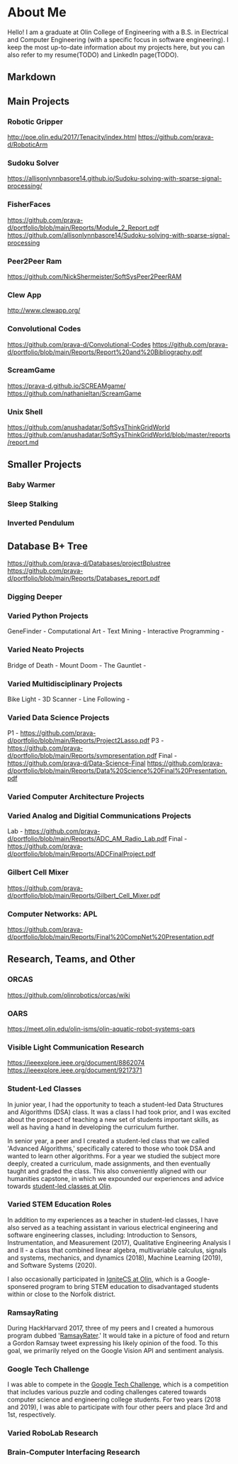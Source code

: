 # About Me

Hello! I am a graduate at Olin College of Engineering with a B.S. in Electrical and Computer Engineering (with a specific focus in software engineering). I keep the most up-to-date information about my projects here, but you can also refer to my resume(TODO) and LinkedIn page(TODO).

## Markdown

## Main Projects

### Robotic Gripper

http://poe.olin.edu/2017/Tenacity/index.html
https://github.com/prava-d/RoboticArm

### Sudoku Solver

https://allisonlynnbasore14.github.io/Sudoku-solving-with-sparse-signal-processing/

### FisherFaces

https://github.com/prava-d/portfolio/blob/main/Reports/Module_2_Report.pdf
https://github.com/allisonlynnbasore14/Sudoku-solving-with-sparse-signal-processing

### Peer2Peer Ram

https://github.com/NickShermeister/SoftSysPeer2PeerRAM

### Clew App

http://www.clewapp.org/

### Convolutional Codes

https://github.com/prava-d/Convolutional-Codes
https://github.com/prava-d/portfolio/blob/main/Reports/Report%20and%20Bibliography.pdf

### ScreamGame
https://prava-d.github.io/SCREAMgame/
https://github.com/nathanieltan/ScreamGame

### Unix Shell

https://github.com/anushadatar/SoftSysThinkGridWorld
https://github.com/anushadatar/SoftSysThinkGridWorld/blob/master/reports/report.md

## Smaller Projects

### Baby Warmer

### Sleep Stalking

### Inverted Pendulum

## Database B+ Tree

https://github.com/prava-d/Databases/projectBplustree
https://github.com/prava-d/portfolio/blob/main/Reports/Databases_report.pdf

### Digging Deeper

### Varied Python Projects

GeneFinder - 
Computational Art - 
Text Mining - 
Interactive Programming - 

### Varied Neato Projects

Bridge of Death - 
Mount Doom - 
The Gauntlet - 

### Varied Multidisciplinary Projects

Bike Light - 
3D Scanner -
Line Following - 

### Varied Data Science Projects

P1 - https://github.com/prava-d/portfolio/blob/main/Reports/Project2Lasso.pdf
P3 - https://github.com/prava-d/portfolio/blob/main/Reports/svmpresentation.pdf
Final - https://github.com/prava-d/Data-Science-Final
https://github.com/prava-d/portfolio/blob/main/Reports/Data%20Science%20Final%20Presentation.pdf

### Varied Computer Architecture Projects



### Varied Analog and Digitial Communications Projects

Lab - https://github.com/prava-d/portfolio/blob/main/Reports/ADC_AM_Radio_Lab.pdf
Final - https://github.com/prava-d/portfolio/blob/main/Reports/ADCFinalProject.pdf

### Gilbert Cell Mixer

https://github.com/prava-d/portfolio/blob/main/Reports/Gilbert_Cell_Mixer.pdf

### Computer Networks: APL

https://github.com/prava-d/portfolio/blob/main/Reports/Final%20CompNet%20Presentation.pdf

## Research, Teams, and Other

### ORCAS

https://github.com/olinrobotics/orcas/wiki

### OARS

https://meet.olin.edu/olin-isms/olin-aquatic-robot-systems-oars

### Visible Light Communication Research

https://ieeexplore.ieee.org/document/8862074
https://ieeexplore.ieee.org/document/9217371

### Student-Led Classes

In junior year, I had the opportunity to teach a student-led Data Structures and Algorithms (DSA) class. It was a class I had took prior, and I was excited about the prospect of teaching a new set of students important skills, as well as having a hand in developing the curriculum further.

In senior year, a peer and I created a student-led class that we called 'Advanced Algorithms,' specifically catered to those who took DSA and wanted to learn other algorithms. For a year we studied the subject more deeply, created a curriculum, made assignments, and then eventually taught and graded the class. This also conveniently aligned with our humanities capstone, in which we expounded our experiences and advice towards [student-led classes at Olin](https://pravaolin.wixsite.com/olinslc).

### Varied STEM Education Roles

In addition to my experiences as a teacher in student-led classes, I have also served as a teaching assistant in various electrical engineering and software engineering classes, including: Introduction to Sensors, Instrumentation, and Measurement (2017), Qualitative Engineering Analysis I and II - a class that combined linear algebra, multivariable calculus, signals and systems, mechanics, and dynamics (2018), Machine Learning (2019), and Software Systems (2020).

I also occasionally participated in [IgniteCS at Olin](http://olin-ignitecs.github.io/about.html), which is a Google-sponsered program to bring STEM education to disadvantaged students within or close to the Norfolk district.

### RamsayRating

During HackHarvard 2017, three of my peers and I created a humorous program dubbed '[RamsayRater](https://github.com/RamsayRating/Ramsay2.0).' It would take in a picture of food and return a Gordon Ramsay tweet expressing his likely opinion of the food. To this goal, we primarily relyed on the Google Vision API and sentiment analysis.

### Google Tech Challenge

I was able to compete in the [Google Tech Challenge](https://buildyourfuture.withgoogle.com/events/tech-challenge/), which is a competition that includes various puzzle and coding challenges catered towards computer science and engineering college students. For two years (2018 and 2019), I was able to participate with four other peers and place 3rd and 1st, respectively.

### Varied RoboLab Research

### Brain-Computer Interfacing Research

